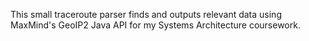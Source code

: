 This small traceroute parser finds and outputs relevant data using MaxMind's GeoIP2 Java API for my Systems Architecture coursework.
